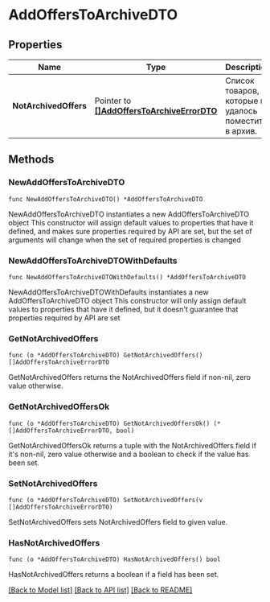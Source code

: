 # AddOffersToArchiveDTO

## Properties

Name | Type | Description | Notes
------------ | ------------- | ------------- | -------------
**NotArchivedOffers** | Pointer to [**[]AddOffersToArchiveErrorDTO**](AddOffersToArchiveErrorDTO.md) | Список товаров, которые не удалось поместить в архив. | [optional] 

## Methods

### NewAddOffersToArchiveDTO

`func NewAddOffersToArchiveDTO() *AddOffersToArchiveDTO`

NewAddOffersToArchiveDTO instantiates a new AddOffersToArchiveDTO object
This constructor will assign default values to properties that have it defined,
and makes sure properties required by API are set, but the set of arguments
will change when the set of required properties is changed

### NewAddOffersToArchiveDTOWithDefaults

`func NewAddOffersToArchiveDTOWithDefaults() *AddOffersToArchiveDTO`

NewAddOffersToArchiveDTOWithDefaults instantiates a new AddOffersToArchiveDTO object
This constructor will only assign default values to properties that have it defined,
but it doesn't guarantee that properties required by API are set

### GetNotArchivedOffers

`func (o *AddOffersToArchiveDTO) GetNotArchivedOffers() []AddOffersToArchiveErrorDTO`

GetNotArchivedOffers returns the NotArchivedOffers field if non-nil, zero value otherwise.

### GetNotArchivedOffersOk

`func (o *AddOffersToArchiveDTO) GetNotArchivedOffersOk() (*[]AddOffersToArchiveErrorDTO, bool)`

GetNotArchivedOffersOk returns a tuple with the NotArchivedOffers field if it's non-nil, zero value otherwise
and a boolean to check if the value has been set.

### SetNotArchivedOffers

`func (o *AddOffersToArchiveDTO) SetNotArchivedOffers(v []AddOffersToArchiveErrorDTO)`

SetNotArchivedOffers sets NotArchivedOffers field to given value.

### HasNotArchivedOffers

`func (o *AddOffersToArchiveDTO) HasNotArchivedOffers() bool`

HasNotArchivedOffers returns a boolean if a field has been set.


[[Back to Model list]](../README.md#documentation-for-models) [[Back to API list]](../README.md#documentation-for-api-endpoints) [[Back to README]](../README.md)


